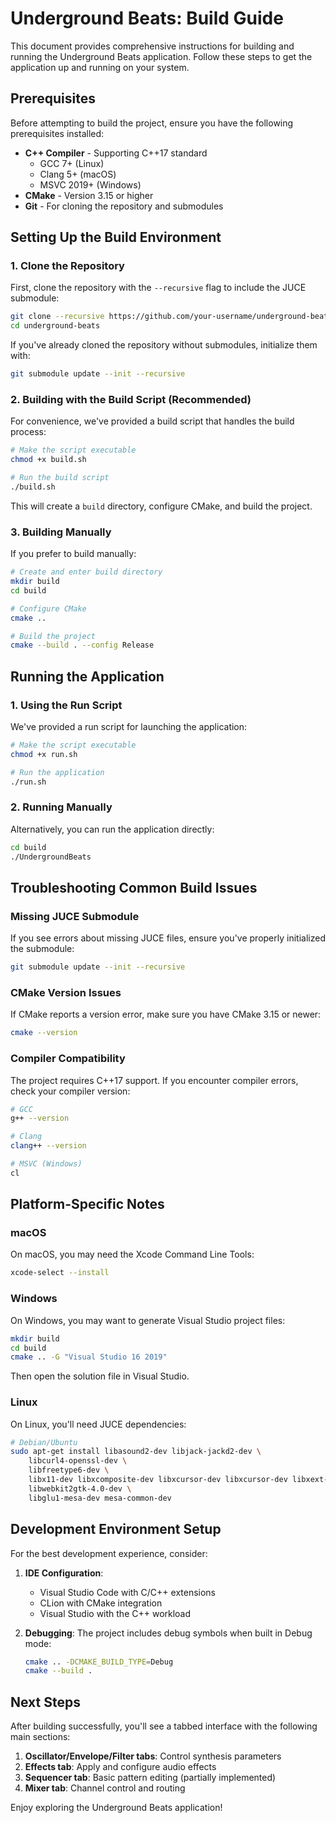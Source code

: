 # Underground Beats: Build Guide

This document provides comprehensive instructions for building and running the Underground Beats application. Follow these steps to get the application up and running on your system.

## Prerequisites

Before attempting to build the project, ensure you have the following prerequisites installed:

- **C++ Compiler** - Supporting C++17 standard
  - GCC 7+ (Linux)
  - Clang 5+ (macOS)
  - MSVC 2019+ (Windows)
- **CMake** - Version 3.15 or higher
- **Git** - For cloning the repository and submodules

## Setting Up the Build Environment

### 1. Clone the Repository

First, clone the repository with the `--recursive` flag to include the JUCE submodule:

```bash
git clone --recursive https://github.com/your-username/underground-beats.git
cd underground-beats
```

If you've already cloned the repository without submodules, initialize them with:

```bash
git submodule update --init --recursive
```

### 2. Building with the Build Script (Recommended)

For convenience, we've provided a build script that handles the build process:

```bash
# Make the script executable
chmod +x build.sh

# Run the build script
./build.sh
```

This will create a `build` directory, configure CMake, and build the project.

### 3. Building Manually

If you prefer to build manually:

```bash
# Create and enter build directory
mkdir build
cd build

# Configure CMake
cmake ..

# Build the project
cmake --build . --config Release
```

## Running the Application

### 1. Using the Run Script

We've provided a run script for launching the application:

```bash
# Make the script executable
chmod +x run.sh

# Run the application
./run.sh
```

### 2. Running Manually

Alternatively, you can run the application directly:

```bash
cd build
./UndergroundBeats
```

## Troubleshooting Common Build Issues

### Missing JUCE Submodule

If you see errors about missing JUCE files, ensure you've properly initialized the submodule:

```bash
git submodule update --init --recursive
```

### CMake Version Issues

If CMake reports a version error, make sure you have CMake 3.15 or newer:

```bash
cmake --version
```

### Compiler Compatibility

The project requires C++17 support. If you encounter compiler errors, check your compiler version:

```bash
# GCC
g++ --version

# Clang
clang++ --version

# MSVC (Windows)
cl
```

## Platform-Specific Notes

### macOS

On macOS, you may need the Xcode Command Line Tools:

```bash
xcode-select --install
```

### Windows

On Windows, you may want to generate Visual Studio project files:

```bash
mkdir build
cd build
cmake .. -G "Visual Studio 16 2019"
```

Then open the solution file in Visual Studio.

### Linux

On Linux, you'll need JUCE dependencies:

```bash
# Debian/Ubuntu
sudo apt-get install libasound2-dev libjack-jackd2-dev \
    libcurl4-openssl-dev \
    libfreetype6-dev \
    libx11-dev libxcomposite-dev libxcursor-dev libxcursor-dev libxext-dev libxinerama-dev libxrandr-dev libxrender-dev \
    libwebkit2gtk-4.0-dev \
    libglu1-mesa-dev mesa-common-dev
```

## Development Environment Setup

For the best development experience, consider:

1. **IDE Configuration**: 
   - Visual Studio Code with C/C++ extensions
   - CLion with CMake integration
   - Visual Studio with the C++ workload

2. **Debugging**:
   The project includes debug symbols when built in Debug mode:
   ```bash
   cmake .. -DCMAKE_BUILD_TYPE=Debug
   cmake --build .
   ```

## Next Steps

After building successfully, you'll see a tabbed interface with the following main sections:

1. **Oscillator/Envelope/Filter tabs**: Control synthesis parameters
2. **Effects tab**: Apply and configure audio effects
3. **Sequencer tab**: Basic pattern editing (partially implemented)
4. **Mixer tab**: Channel control and routing

Enjoy exploring the Underground Beats application!
